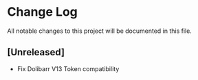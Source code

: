 # Change Log
All notable changes to this project will be documented in this file.

## [Unreleased]

- Fix Dolibarr V13 Token compatibility
